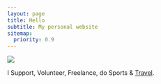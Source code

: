 ```yaml
---
layout: page
title: Hello
subtitle: My personal website
sitemap:
  priority: 0.9
---
```


<img src="{{ '/assets/img/A.png' | prepend: site.baseurl }}" id="about-img">

<div id="describe-text">
	<p>I Support, Volunteer, Freelance, do Sports & <a href="{{ '/TravelMap' | prepend: site.baseurl }}">Travel</a>.</p>
</div>
